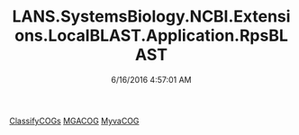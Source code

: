 ﻿---
title: LANS.SystemsBiology.NCBI.Extensions.LocalBLAST.Application.RpsBLAST
date: 6/16/2016 4:57:01 AM
---

[ClassifyCOGs](T-LANS.SystemsBiology.NCBI.Extensions.LocalBLAST.Application.RpsBLAST.ClassifyCOGs.html)
[MGACOG](T-LANS.SystemsBiology.NCBI.Extensions.LocalBLAST.Application.RpsBLAST.MGACOG.html)
[MyvaCOG](T-LANS.SystemsBiology.NCBI.Extensions.LocalBLAST.Application.RpsBLAST.MyvaCOG.html)
